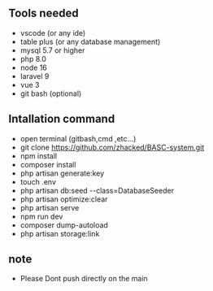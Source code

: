 
## Tools needed
- vscode (or any ide)
- table plus (or any database management)
- mysql 5.7 or higher
- php 8.0
- node 16 
- laravel 9
- vue 3
- git bash (optional)

## Intallation command
- open terminal (gitbash,cmd ,etc...)
- git clone https://github.com/zhacked/BASC-system.git
- npm install
- composer install
- php artisan generate:key
- touch .env
- php artisan db:seed --class=DatabaseSeeder
- php artisan optimize:clear
- php artisan serve
- npm run dev
- composer dump-autoload
- php artisan storage:link

## note 
- Please Dont push directly on the main 

